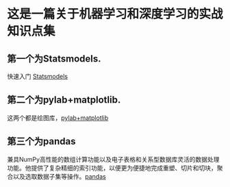 这是一篇关于机器学习和深度学习的实战知识点集
===
## 第一个为Statsmodels.
快速入门 [Statsmodels](http://blog.163.com/bioinfor_cnu/blog/static/1944622372015815103523278/)
## 第二个为pylab+matplotlib.
这两个都是绘图库，[pylab+matplotlib](http://www.cnblogs.com/webary/p/5813855.html)
## 第三个为pandas
兼具NumPy高性能的数组计算功能以及电子表格和关系型数据库灵活的数据处理功能。他提供了复杂精细的索引功能，以便更为便捷地完成重塑、切片和切块，聚合以及选取数据子集等操作。[pandas](http://python.jobbole.com/84416/)
